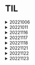 # TIL
<details>
<summary>20221006</summary>
<div markdown="1">     
* 문서 단어 행렬

```python
from sklearn.feature_extraction.text import CountVectorizer
cv = CountVectorizer(stop_words='english', max_features=2000) # 문서 단어 행렬 최대 포함 단어 수 :2000
dtm = cv.fit_transform(df.Plot)
```
</div>
</details>


<details>
<summary>20221011</summary>
<div markdown="1">
*프로젝트 상세 정리

```
1. 기간
2. tool
3. language
4. 기획의도
5. 내 역할
6. 데이터 수집
7. 분석 방향
8. 진행 상황
9. 유의미한 결과
10. 성과

```
</div>
</details>


<details>
<summary>20221116</summary>
<div markdown="1">

머신러닝&딥러닝 스터디 시작

</div>
</details>


<details>
<summary>20221117</summary>
<div markdown="1">

넘블 프로젝트 

  ```
  -마진신호등을 위한 데이터 수집 
  -데이터를 통해 무엇을 구현할 것인지를 구체화
  ```

</div>
</details>

<details>
<summary>20221118</summary>
<div markdown="1">

넘블 프로젝트 

  ```
  -가격전략 : 비용가치, 경쟁가치, 브랜드 가치
  ```

</div>
</details>


<details>
<summary>20221121</summary>
<div markdown="1">

넘블 프로젝트 

  ```
  * 넘블 서비스 질문
  * 넘블 프로젝트 구체화
  ```

</div>
</details>

<details>
<summary>20221122</summary>
<div markdown="1">

* SQL스터디 문제 풀이
* 프로젝트 정리
* 넘블 기획서 정리

</div>
</details>

<details>
<summary>20221123</summary>
<div markdown="1">

* 넘블 기획서 작성

</div>
</details>

